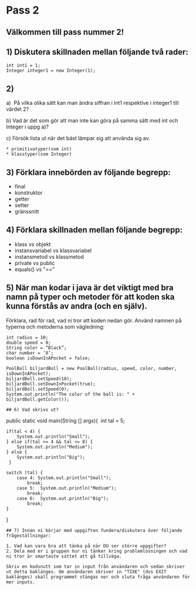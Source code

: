 # Pass 2

## Välkommen till pass nummer 2!

## 1) Diskutera skillnaden mellan följande två rader:

	int int1 = 1;
	Integer integer1 = new Integer(1);

## 2)

 a)  På vilka olika sätt kan man ändra siffran i int1 respektive i integer1 till värdet 2? 

 b) Vad är det som gör att man inte kan göra på samma sätt med int och Integer i uppg a)? 

 c) Försök lista ut när det bäst lämpar sig att använda sig av.

	* primitivatyper(som int)
	* klasstyper(som Integer)

## 3) Förklara innebörden av följande begrepp:

* final
* konstruktor
* getter
* setter
* gränssnitt

## 4) Förklara skillnaden mellan följande begrepp:

* klass vs objekt
* instansvariabel vs klassvariabel
* instansmetod vs klassmetod
* private vs public
* equals() vs "=="


## 5) När man kodar i java är det viktigt med bra namn på typer och metoder för att koden ska kunna förstås av andra (och en själv). 
Förklara, rad för rad, vad ni tror att koden nedan gör. Använd namnen på typerna och metoderna som vägledning: 


```
int radius = 10; 
double speed = 0; 	
String color = “Black”; 
char number = ‘8’; 
boolean isDownInAPocket = false; 

PoolBall biljardBoll = new PoolBall(radius, speed, color, number, isDownInAPocket); 
biljardBoll.setSpeed(10); 
biljardBoll.setDownInPocket(true); 
biljardBoll.setSpeed(0); 
System.out.println("The color of the ball is: " + 	biljardBoll.getColor());

## 6) Vad skrivs ut?

```
public static void main(String [] args){
	 int tal = 5;

	if(tal < 4) {  	
		System.out.println("Small");
	} else if(tal >= 4 && tal <= 8) {  
		System.out.println("Medium"); 
	} else {
		System.out.println("Big");
	 }

	switch (tal) {
	  	case 4: System.out.println("Small");
	   		break;  	
	  	case 5:  System.out.println("Medium");
	  		break;
  	  	case 6:  System.out.println("Big"); 
  	 		break; 
	} 
}
```
## 7) Innan ni börjar med uppgiften fundera/diskutera över följande frågeställningar:

1. Vad kan vara bra att tänka på när DU ser större uppgifter?
2. Dela med er i gruppen hur ni tänker kring problemlösningen och vad ni tror är smartaste sättet att gå tillväga.

Skriv en kodsnutt som tar in input från användaren och sedan skriver ut detta baklänges. Om användaren skriver in "TIXE" (dvs EXIT baklänges) skall programmet stängas ner och sluta fråga användaren för mer inputs.











